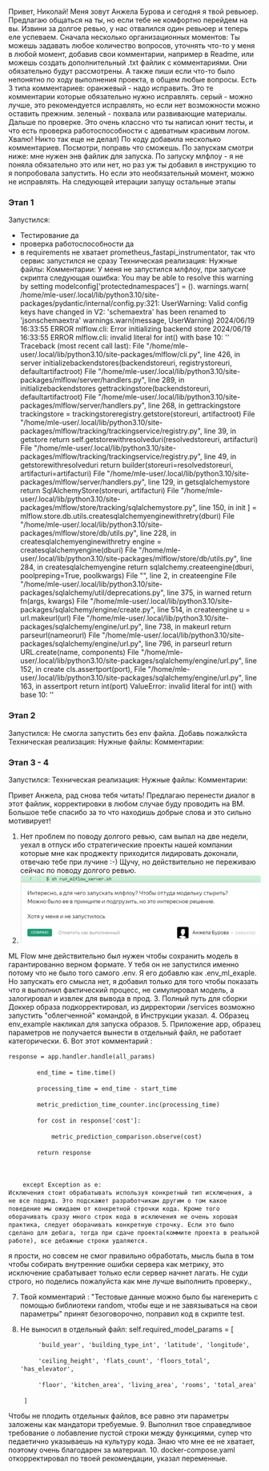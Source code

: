 Привет, Николай! 
Меня зовут Анжела Бурова и сегодня я твой ревьюер. Предлагаю общаться на ты, но если тебе не комфортно перейдем на вы.
Извини за долгое ревью, у нас отвалился один ревьюер и теперь еле успеваем.
Сначала несколько организационных моментов:
Ты можешь задавать любое количество вопросов, уточнять что-то у меня в любой момент, добавив свои комментарии, например в Readme, или можешь создать дополнительный .txt файлик с комментариями. Они обязательно будут рассмотрены. А также пиши если что-то было непонятно по ходу выполнения проекта, в общем любые вопросы.
Есть 3 типа комментариев:
оранжевый - надо исправить. Это те комментарии которые обязательно нужно исправлять.
серый - можно лучше, это рекомендуется исправлять, но если нет возможности можно оставить прежним.
зеленый - похвала или развивающие материалы.
Дальше по проверке.
Это очень классно что ты написал юнит тесты, и что есть проверка работоспособности с адеватным красивым логом. Хвалю! Никто так еще не делал)
По коду добавила несколько комментариев. Посмотри, поправь что сможешь. По запускам смотри ниже: мне нужен энв файлик для запуска. По запуску млфлоу - я не поняла обязательно это или нет, но раз уж ты добавил в инструкцию то я попробовала запустить. Но если это необязательный момент, можно не исправлять. На следующей итерации запущу остальные этапы
### Этап 1
Запустился: 
* Тестирование да
* проверка работоспособности да
* в requirements не хватает prometheus_fastapi_instrumentator, так что сервис запустился не сразу
Техническая реализация: 
Нужные файлы:
Комментарии: 
У меня не запустился млфлоу, при запуске скрипта следующая ошибка:
You may be able to resolve this warning by setting modelconfig['protectednamespaces'] = ().
  warnings.warn(
/home/mle-user/.local/lib/python3.10/site-packages/pydantic/internal/config.py:321: UserWarning: Valid config keys have changed in V2:
 'schemaextra' has been renamed to 'jsonschemaextra'
  warnings.warn(message, UserWarning)
2024/06/19 16:33:55 ERROR mlflow.cli: Error initializing backend store
2024/06/19 16:33:55 ERROR mlflow.cli: invalid literal for int() with base 10: ''
Traceback (most recent call last):
  File "/home/mle-user/.local/lib/python3.10/site-packages/mlflow/cli.py", line 426, in server
    initializebackendstores(backendstoreuri, registrystoreuri, defaultartifactroot)
  File "/home/mle-user/.local/lib/python3.10/site-packages/mlflow/server/handlers.py", line 289, in initializebackendstores
    gettrackingstore(backendstoreuri, defaultartifactroot)
  File "/home/mle-user/.local/lib/python3.10/site-packages/mlflow/server/handlers.py", line 268, in gettrackingstore
    trackingstore = trackingstoreregistry.getstore(storeuri, artifactroot)
  File "/home/mle-user/.local/lib/python3.10/site-packages/mlflow/tracking/trackingservice/registry.py", line 39, in getstore
    return self.getstorewithresolveduri(resolvedstoreuri, artifacturi)
  File "/home/mle-user/.local/lib/python3.10/site-packages/mlflow/tracking/trackingservice/registry.py", line 49, in getstorewithresolveduri
    return builder(storeuri=resolvedstoreuri, artifacturi=artifacturi)
  File "/home/mle-user/.local/lib/python3.10/site-packages/mlflow/server/handlers.py", line 129, in getsqlalchemystore
    return SqlAlchemyStore(storeuri, artifacturi)
  File "/home/mle-user/.local/lib/python3.10/site-packages/mlflow/store/tracking/sqlalchemystore.py", line 150, in init
    ] = mlflow.store.db.utils.createsqlalchemyenginewithretry(dburi)
  File "/home/mle-user/.local/lib/python3.10/site-packages/mlflow/store/db/utils.py", line 228, in createsqlalchemyenginewithretry
    engine = createsqlalchemyengine(dburi)
  File "/home/mle-user/.local/lib/python3.10/site-packages/mlflow/store/db/utils.py", line 284, in createsqlalchemyengine
    return sqlalchemy.createengine(dburi, poolpreping=True, poolkwargs)
  File "<string>", line 2, in createengine
  File "/home/mle-user/.local/lib/python3.10/site-packages/sqlalchemy/util/deprecations.py", line 375, in warned
    return fn(args, kwargs)
  File "/home/mle-user/.local/lib/python3.10/site-packages/sqlalchemy/engine/create.py", line 514, in createengine
    u = url.makeurl(url)
  File "/home/mle-user/.local/lib/python3.10/site-packages/sqlalchemy/engine/url.py", line 738, in makeurl
    return parseurl(nameorurl)
  File "/home/mle-user/.local/lib/python3.10/site-packages/sqlalchemy/engine/url.py", line 796, in parseurl
    return URL.create(name, components)
  File "/home/mle-user/.local/lib/python3.10/site-packages/sqlalchemy/engine/url.py", line 152, in create
    cls.assertport(port),
  File "/home/mle-user/.local/lib/python3.10/site-packages/sqlalchemy/engine/url.py", line 163, in assertport
    return int(port)
ValueError: invalid literal for int() with base 10: ''
### Этап 2
Запустился: Не смогла запустить без env файла. Добавь пожалкйста
Техническая реализация: 
Нужные файлы:
Комментарии:
### Этап 3 - 4
Запустился:
Техническая реализация: 
Нужные файлы:
Комментарии: 


Привет Анжела, рад снова тебя читать! Предлагаю перенести диалог в этот файлик, корректировки в любом случае буду проводить на ВМ. Большое тебе спасибо за то что находишь добрые слова и это сильно мотивирует!

1. Нет проблем по поводу долгого ревью, сам выпал на две недели, уехал в отпуск ибо стратегические проекты нашей компании которые мне как проджекту приходится лидировать доконали, отвечаю тебе при лучине :-) Щучу, но действительно не переживаю сейчас по поводу долгого ревью.
2. ![alt text](image-1.png)

 ML Flow мне действительно был нужен чтобы сохранить модель в гарантированно верном формате. У тебя он не запустился именно потому что не было того самого .env. Я его добавлю как .env_ml_exaple. Но запускать его смысла нет, я добавил только для того чтобы показать что я выполнил фактический процесс, не симулировал модель, а залогировал и извлек для вывода в прод.
3. Полный путь для сборки Доккер образа подкорректировал, из дирректории /services возможно запустить "облегченной" командой, в Инструкции указал.
4. Образец env_example  накликал для запуска образов. 
5. Приложение app, образец параметров не получается вынести в отдельный файл, не работает категорически.
6.  Вот этот комментарий :
```
response = app.handler.handle(all_params) 

        end_time = time.time() 

        processing_time = end_time - start_time 

        metric_prediction_time_counter.inc(processing_time) 

        for cost in response['cost']: 

            metric_prediction_comparison.observe(cost) 

        return response 

     

    except Exception as e: 
Исключения стоит обрабатывать используя конкретный тип исключения, а не все подряд. Это подскажет разработчикам другим о том какое поведение мы ожидаем от конкретной строчки кода. Кроме того оборачивать сразу много строк кода в исключения не очень хорошая практика, следует оборачивать конкретную строчку. Если это было сделано для дебага, тогда при сдаче проекта(коммите проекта в реальной работе), все дебажные строки удаляются.
```
я прости, но совсем не смог правильно обработать, мысль была в том чтобы собирать внутренние ошибки сервера как метрику, это исключение срабатывает только если сервер начнет лагать. Не суди строго, но поделись пожалуйста как мне лучше выполнить проверку.,

7. Твой комментарий : "Тестовые данные можно было бы нагенерить с помощью библиотеки random, чтобы еще и не завязываться на свои параметры" принят безоговорочно, поправил код в скрипте test.
8. Не выносил в отдельный файл: self.required_model_params = [ 

            'build_year', 'building_type_int', 'latitude', 'longitude', 

            'ceiling_height', 'flats_count', 'floors_total', 'has_elevator', 

            'floor', 'kitchen_area', 'living_area', 'rooms', 'total_area' 

        ] 
Чтобы не плодить отдельных файлов, все равно эти параметры заложены как мандатори требуемые.
9. Выполнил твое справедливое требование о лобавление пустой строки между функциями, супер что педаетично указываешь на культуру кода. Знаю что мне ее не хватает, поэтому очень благодарен за материал.
10. docker-compose.yaml откорректировал по твоей рекомендации, указал переменные.

